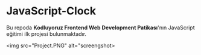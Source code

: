 # JavaScript-Clock
Bu repoda <strong>Kodluyoruz Frontend Web Development Patikası</strong>'nın JavaScript eğitimi ilk projesi bulunmaktadır. <br>

<img src="Project.PNG" alt="screengshot> 
